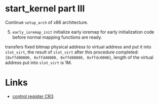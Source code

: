 # start_kernel part III

Continue `setup_arch` of x86 architecture.

  5. `early_ioremap_init` initialize early ioremap for early initialization code before normal mapping functions are ready.
   
   transfers fixed bitmap physical address to virtual address and put it into `slot_virt`, the result of `slot_virt` after this procedure completed: `{0xffd00000, 0xffd40000, 0xffd80000, 0xffdc0000}`, length of the virtual address put into `slot_virt` is 1M.
   
   
   
   
  

# Links
  * [control register CR3](https://en.wikipedia.org/wiki/Control_register#CR3)